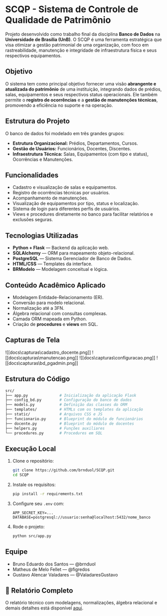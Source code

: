 # SCQP - Sistema de Controle de Qualidade de Patrimônio

Projeto desenvolvido como trabalho final da disciplina **Banco de Dados** na **Universidade de Brasília (UnB)**. O SCQP é uma ferramenta estratégica que visa otimizar a gestão patrimonial de uma organização, com foco em rastreabilidade, manutenção e integridade de infraestrutura física e seus respectivos equipamentos.

## Objetivo

O sistema tem como principal objetivo fornecer uma visão **abrangente e atualizada do patrimônio** de uma instituição, integrando dados de prédios, salas, equipamentos e seus respectivos status operacionais. Ele também permite o **registro de ocorrências** e a **gestão de manutenções técnicas**, promovendo a eficiência no suporte e na operação.

## Estrutura do Projeto

O banco de dados foi modelado em três grandes grupos:

* **Estrutura Organizacional:** Prédios, Departamentos, Cursos.
* **Gestão de Usuários:** Funcionários, Docentes, Discentes.
* **Infraestrutura Técnica:** Salas, Equipamentos (com tipo e status), Ocorrências e Manutenções.

## Funcionalidades

* Cadastro e visualização de salas e equipamentos.
* Registro de ocorrências técnicas por usuários.
* Acompanhamento de manutenções.
* Visualização de equipamentos por tipo, status e localização.
* Sistema de login para diferentes perfis de usuários.
* Views e procedures diretamente no banco para facilitar relatórios e exclusões seguras.

## Tecnologias Utilizadas

* **Python + Flask** — Backend da aplicação web.
* **SQLAlchemy** — ORM para mapeamento objeto-relacional.
* **PostgreSQL** — Sistema Gerenciador de Banco de Dados.
* **HTML/CSS** — Templates da interface.
* **BRModelo** — Modelagem conceitual e lógica.

## Conteúdo Acadêmico Aplicado

* Modelagem Entidade-Relacionamento (ER).
* Conversão para modelo relacional.
* Normalização até a 3FN.
* Álgebra relacional com consultas complexas.
* Camada ORM mapeada em Python.
* Criação de **procedures** e **views** em SQL.

## Capturas de Tela

![[docs\capturas\cadastro_docente.png]]
![[docs\capturas\manutencao.png]]
![[docs\capturas\configuracao.png]]
![[docs\capturas\bd_pgadmin.png]]


## Estrutura do Código

```bash
src/
├── app.py              # Inicialização da aplicação Flask
├── config_bd.py        # Configuração do banco de dados
├── models.py           # Definição das classes do ORM
├── templates/          # HTMLs com os templates da aplicação
├── static/             # Arquivos CSS e JS
├── funcionario.py      # Blueprint do módulo de funcionários
├── docente.py          # Blueprint do módulo de docentes
├── helpers.py          # Funções auxiliares
└── procedures.py       # Procedures em SQL
```

## Execução Local

1. Clone o repositório:

   ```bash
   git clone https://github.com/brnduol/SCQP.git
   cd SCQP
   ```

2. Instale os requisitos:

   ```bash
   pip install -r requirements.txt
   ```

3. Configure seu `.env` com:

   ```env
   APP_SECRET_KEY=...
   DATABASE=postgresql://usuario:senha@localhost:5432/nome_banco
   ```

4. Rode o projeto:

   ```bash
   python src/app.py
   ```

## Equipe

* Bruno Eduardo dos Santos — @brnduol
* Matheus de Melo Fellet — @figredos
* Gustavo Alencar Valadares — @ValadaresGustavo

## 📄 Relatório Completo

O relatório técnico com modelagens, normalizações, álgebra relacional e demais detalhes está disponível [aqui](docs/relatorio/BD-relatorio-censurado.pdf).

